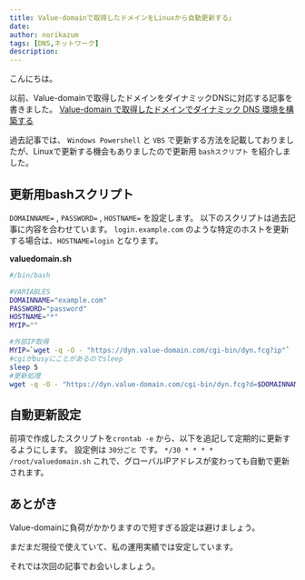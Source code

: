 ```yaml
---
title: Value-domainで取得したドメインをLinuxから自動更新する」
date: 
author: norikazum
tags: [DNS,ネットワーク]
description: 
---
```


こんにちは。

以前、Value-domainで取得したドメインをダイナミックDNSに対応する記事を書きました。
[Value-domain で取得したドメインでダイナミック DNS 環境を構築する](https://mseeeen.msen.jp/build-dynamic-dns-with-value-domain/)

過去記事では、 `Windows Powershell` と `VBS` で更新する方法を記載しておりましたが、Linuxで更新する機会もありましたので更新用 `bashスクリプト` を紹介しました。

## 更新用bashスクリプト
`DOMAINNAME=` , `PASSWORD=` , `HOSTNAME=` を設定します。
以下のスクリプトは過去記事に内容を合わせています。
`login.example.com` のような特定のホストを更新する場合は、`HOSTNAME=login` となります。 

**valuedomain.sh**
```bash
#/bin/bash

#VARIABLES
DOMAINNAME="example.com"
PASSWORD="password"
HOSTNAME="*"
MYIP=""

#外部IP取得
MYIP=`wget -q -O - "https://dyn.value-domain.com/cgi-bin/dyn.fcg?ip"`
#cgiがbusyにことがあるのでsleep
sleep 5
#更新処理
wget -q -O - "https://dyn.value-domain.com/cgi-bin/dyn.fcg?d=$DOMAINNAME&p=$PASSWORD&h=$HOSTNAME&i=$MYIP"
```

## 自動更新設定
前項で作成したスクリプトを`crontab -e` から、以下を追記して定期的に更新するようにします。
設定例は `30分ごと` です。
`*/30 * * * * /root/valuedomain.sh`
これで、グローバルIPアドレスが変わっても自動で更新されます。

## あとがき
Value-domainに負荷がかかりますので短すぎる設定は避けましょう。

まだまだ現役で使えていて、私の運用実績では安定しています。

それでは次回の記事でお会いしましょう。
